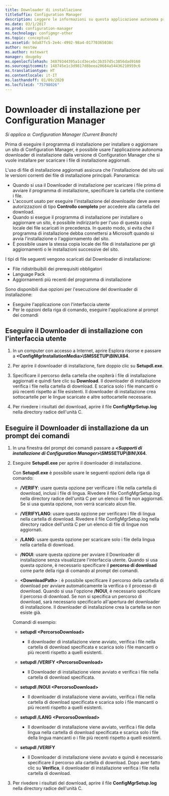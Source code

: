 ```yaml
---
title: Downloader di installazione
titleSuffix: Configuration Manager
description: Leggere le informazioni su questa applicazione autonoma progettata per assicurare che l'installazione del sito usi le versioni correnti dei file di installazione principali.
ms.date: 03/1/2017
ms.prod: configuration-manager
ms.technology: configmgr-other
ms.topic: conceptual
ms.assetid: bda87fc5-2e4c-4992-98a4-01770365038c
author: mestew
ms.author: mstewart
manager: dougeby
ms.openlocfilehash: 34879344395a1cd3ecebc3b357d5c3856dad9160
ms.sourcegitcommit: 148745e1c3d9817d8beea20684a54436210959c6
ms.translationtype: HT
ms.contentlocale: it-IT
ms.lasthandoff: 01/09/2020
ms.locfileid: "75798026"
---
```

# <a name="setup-downloader-for-configuration-manager"></a>Downloader di installazione per Configuration Manager

*Si applica a: Configuration Manager (Current Branch)*

Prima di eseguire il programma di installazione per installare o aggiornare un sito di Configuration Manager, è possibile usare l'applicazione autonoma downloader di installazione dalla versione di Configuration Manager che si vuole installare per scaricare i file di installazione aggiornati.  

L'uso di file di installazione aggiornati assicura che l'installazione del sito usi le versioni correnti dei file di installazione principali. Panoramica:   
-   Quando si usa il Downloader di installazione per scaricare i file prima di avviare il programma di installazione, specificare la cartella che contiene i file.  
-   L'account usato per eseguire l'installazione del downloader deve avere autorizzazioni di tipo **Controllo completo** per accedere alla cartella del download.  
-   Quando si esegue il programma di installazione per installare o aggiornare un sito, è possibile indirizzarlo per l'uso di questa copia locale dei file scaricati in precedenza. In questo modo, si evita che il programma di installazione debba connettersi a Microsoft quando si avvia l'installazione o l'aggiornamento del sito.  
-   È possibile usare la stessa copia locale dei file di installazione per gli aggiornamenti o le installazioni successive del sito.  

I tipi di file seguenti vengono scaricati dal Downloader di installazione:  
-   File ridistribuibili dei prerequisiti obbligatori  
-   Language Pack  
-   Aggiornamenti più recenti del programma di installazione  

Sono disponibili due opzioni per l'esecuzione del downloader di installazione:
- Eseguire l'applicazione con l'interfaccia utente
- Per le opzioni della riga di comando, eseguire l'applicazione al prompt dei comandi


## <a name="run-setup-downloader-with-the-user-interface"></a>Eseguire il Downloader di installazione con l'interfaccia utente  

1.  In un computer con accesso a Internet, aprire Esplora risorse e passare a **&lt;ConfigMgrInstallationMedia\>\SMSSETUP\BIN\X64**.  

2.  Per aprire il downloader di installazione, fare doppio clic su **Setupdl.exe**.   

3. Specificare il percorso della cartella che ospiterà i file di installazione aggiornati e quindi fare clic su **Download**. Il downloader di installazione verifica i file nella cartella di download. E scarica solo i file mancanti o più recenti rispetto ai file esistenti. Il downloader di installazione crea sottocartelle per le lingue scaricate e altre sottocartelle necessarie.  

4.  Per rivedere i risultati del download, aprire il file **ConfigMgrSetup.log** nella directory radice dell'unità C.  

## <a name="run-setup-downloader-from-a-command-prompt"></a>Eseguire il Downloader di installazione da un prompt dei comandi  

1.  In una finestra del prompt dei comandi passare a **&lt;*Supporti di installazione di Configuration Manager*\>\SMSSETUP\BIN\X64**.   

2.  Eseguire **Setupdl.exe** per aprire il downloader di installazione.

    Con **Setupdl.exe** è possibile usare le seguenti opzioni della riga di comando:   

    -   **/VERIFY**: usare questa opzione per verificare i file nella cartella di download, inclusi i file di lingua. Rivedere il file ConfigMgrSetup.log nella directory radice dell'unità C per un elenco di file non aggiornati. Se si usa questa opzione, non verrà scaricato alcun file.  

    -   **/VERIFYLANG**: usare questa opzione per verificare i file di lingua nella cartella di download. Rivedere il file ConfigMgrSetup.log nella directory radice dell'unità C per un elenco di file di lingue non aggiornati.

    -   **/LANG**: usare questa opzione per scaricare solo i file della lingua nella cartella di download.  

    -   **/NOUI**: usare questa opzione per avviare il Downloader di installazione senza visualizzare l'interfaccia utente. Quando si usa questa opzione, è necessario specificare il **percorso di download** come parte della riga di comando al prompt dei comandi.  

    -   **&lt;DownloadPath\>** : è possibile specificare il percorso della cartella di download per avviare automaticamente la verifica o il processo di download. Quando si usa l'opzione **/NOUI**, è necessario specificare il percorso di download. Se non si specifica un percorso di download, sarà necessario specificarlo all'apertura del downloader di installazione. Il downloader di installazione crea la cartella se non esiste già.  

    Comandi di esempio:

    -   **setupdl &lt;PercorsoDownload\>**  

        -   Il downloader di installazione viene avviato, verifica i file nella cartella di download specificata e scarica solo i file mancanti o più recenti rispetto a quelli esistenti.     

    -   **setupdl /VERIFY &lt;PercorsoDownload\>**  

        -   Il Downloader di installazione viene avviato e verifica i file nella cartella di download specificata.  

    -   **setupdl /NOUI &lt;PercorsoDownload\>**  

        -   Il downloader di installazione viene avviato, verifica i file nella cartella di download specificata e scarica solo i file mancanti o più recenti rispetto a quelli esistenti.  

    -   **setupdl /LANG  &lt;PercorsoDownload\>**  

        -   Il downloader di installazione viene avviato, verifica i file della lingua nella cartella di download specificata e scarica solo i file della lingua mancanti o i file più recenti rispetto a quelli esistenti.  

    -   **setupdl /VERIFY**  

        -   Il Downloader di installazione viene avviato e quindi è necessario specificare il percorso alla cartella di download. Dopo aver fatto clic su **Verifica**, il downloader di installazione verifica i file nella cartella di download.  

3.  Per rivedere i risultati del download, aprire il file **ConfigMgrSetup.log** nella directory radice dell'unità C.
